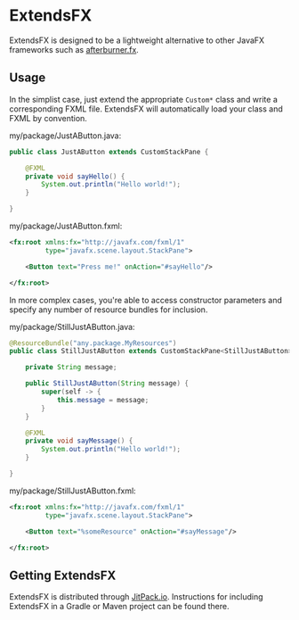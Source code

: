 ExtendsFX
=========

ExtendsFX is designed to be a lightweight alternative to other JavaFX frameworks
such as [afterburner.fx][].

Usage
-----

In the simplist case, just extend the appropriate `Custom*` class and write a
corresponding FXML file. ExtendsFX will automatically load your class and FXML
by convention.

my/package/JustAButton.java:

``` java
public class JustAButton extends CustomStackPane {

    @FXML
    private void sayHello() {
        System.out.println("Hello world!");
    }

}
```

my/package/JustAButton.fxml:

``` xml
<fx:root xmlns:fx="http://javafx.com/fxml/1"
         type="javafx.scene.layout.StackPane">

    <Button text="Press me!" onAction="#sayHello"/>

</fx:root>
```

In more complex cases, you're able to access constructor parameters and specify
any number of resource bundles for inclusion.

my/package/StillJustAButton.java:

``` java
@ResourceBundle("any.package.MyResources")
public class StillJustAButton extends CustomStackPane<StillJustAButton> {

    private String message;

    public StillJustAButton(String message) {
        super(self -> {
            this.message = message;
        }
    }

    @FXML
    private void sayMessage() {
        System.out.println("Hello world!");
    }

}
```

my/package/StillJustAButton.fxml:

``` xml
<fx:root xmlns:fx="http://javafx.com/fxml/1"
         type="javafx.scene.layout.StackPane">

    <Button text="%someResource" onAction="#sayMessage"/>

</fx:root>
```

Getting ExtendsFX
-----------------

ExtendsFX is distributed through [JitPack.io][]. Instructions for including
ExtendsFX in a Gradle or Maven project can be found there.

[afterburner.fx]: https://github.com/AdamBien/afterburner.fx
[JitPack.io]: https://jitpack.io/#johnzeringue/ExtendsFX
